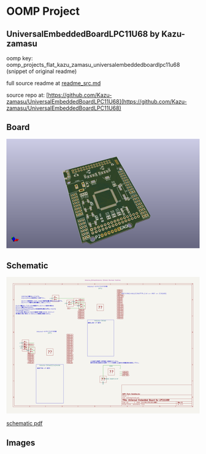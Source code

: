 # OOMP Project  
## UniversalEmbeddedBoardLPC11U68  by Kazu-zamasu  
  
oomp key: oomp_projects_flat_kazu_zamasu_universalembeddedboardlpc11u68  
(snippet of original readme)  
  
  
  full source readme at [readme_src.md](readme_src.md)  
  
source repo at: [https://github.com/Kazu-zamasu/UniversalEmbeddedBoardLPC11U68](https://github.com/Kazu-zamasu/UniversalEmbeddedBoardLPC11U68)  
## Board  
  
[![working_3d.png](working_3d_600.png)](working_3d.png)  
## Schematic  
  
[![working_schematic.png](working_schematic_600.png)](working_schematic.png)  
  
[schematic pdf](working_schematic.pdf)  
## Images  

